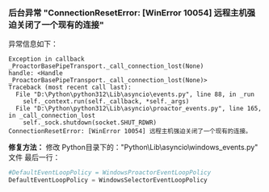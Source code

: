 ### 后台异常 "ConnectionResetError: [WinError 10054] 远程主机强迫关闭了一个现有的连接"
异常信息如下：
```
Exception in callback _ProactorBasePipeTransport._call_connection_lost(None)
handle: <Handle _ProactorBasePipeTransport._call_connection_lost(None)>
Traceback (most recent call last):
  File "D:\Python\python312\Lib\asyncio\events.py", line 88, in _run
    self._context.run(self._callback, *self._args)
  File "D:\Python\python312\Lib\asyncio\proactor_events.py", line 165, in _call_connection_lost
    self._sock.shutdown(socket.SHUT_RDWR)
ConnectionResetError: [WinError 10054] 远程主机强迫关闭了一个现有的连接。
```
**修复方法：**
修改 Python目录下的："Python\Lib\asyncio\windows_events.py" 文件 
最后一行：
```python
#DefaultEventLoopPolicy = WindowsProactorEventLoopPolicy
DefaultEventLoopPolicy = WindowsSelectorEventLoopPolicy
```
